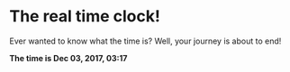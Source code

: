 # The real time clock!

Ever wanted to know what the time is? Well, your journey is about to end!

**The time is Dec 03, 2017, 03:17**